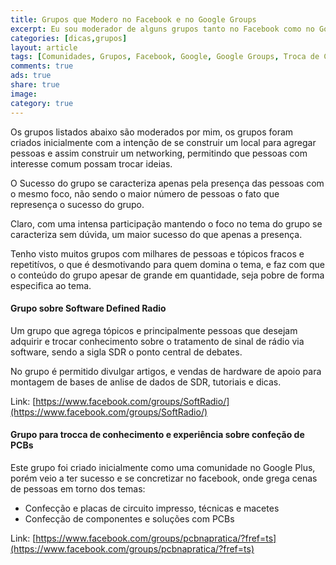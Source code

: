 ```yaml
---
title: Grupos que Modero no Facebook e no Google Groups
excerpt: Eu sou moderador de alguns grupos tanto no Facebook como no Google Groups, a ideia é manter grupos tanto para agregar e pessoas e dar a oportunidade de se construir um network, como também a troca de conhecimentos.
categories: [dicas,grupos]
layout: article
tags: [Comunidades, Grupos, Facebook, Google, Google Groups, Troca de Conhecimento, informação, Networking]
comments: true
ads: true
share: true
image: 
category: true
---
```


Os grupos listados abaixo são moderados por mim, os grupos foram criados inicialmente
com a intenção de se construir um local para agregar pessoas e assim construir
um networking, permitindo que pessoas com interesse comum possam trocar ideias.

O Sucesso do grupo se caracteriza apenas pela presença das pessoas com o mesmo 
foco, não sendo o maior número de pessoas o fato que represença o sucesso do grupo.

Claro, com uma intensa participação mantendo o foco no tema do grupo se caracteriza
sem dúvida, um maior sucesso do que apenas a presença.

Tenho visto muitos grupos  com milhares de pessoas e tópicos fracos e repetitívos,
o que é desmotivando para quem domina o tema, e faz com que o conteúdo do grupo apesar
de grande em quantidade, seja pobre de forma especifica ao tema.

#### Grupo sobre Software Defined Radio

Um grupo que agrega tópicos e principalmente pessoas que desejam adquirir e trocar
conhecimento sobre o tratamento de sinal de rádio via software, sendo a sigla SDR
o ponto central de debates.

No grupo é permitido divulgar artigos, e vendas de hardware de apoio para montagem
de bases de anlise de dados de SDR, tutoriais e dicas.

Link: [https://www.facebook.com/groups/SoftRadio/](https://www.facebook.com/groups/SoftRadio/)

#### Grupo para trocca de conhecimento e experiência sobre confeção de PCBs

Este grupo foi criado inicialmente como uma comunidade no Google Plus, porém veio
a ter sucesso e se concretizar no facebook, onde grega cenas de pessoas em torno
dos temas:
  
 * Confecção e placas de circuito impresso, técnicas e macetes
 * Confecção de componentes e soluções com PCBs
 
Link: [https://www.facebook.com/groups/pcbnapratica/?fref=ts](https://www.facebook.com/groups/pcbnapratica/?fref=ts)
